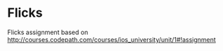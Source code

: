 # Flicks
Flicks assignment based on http://courses.codepath.com/courses/ios_university/unit/1#!assignment 
